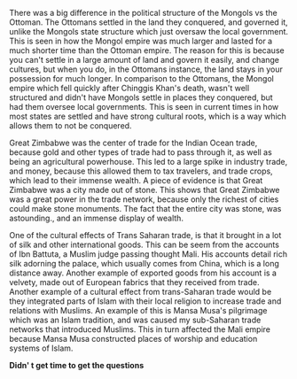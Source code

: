 There was a big difference in the political structure of the Mongols vs the Ottoman. The Ottomans settled in the land they conquered, and governed it, unlike the Mongols state structure which just oversaw the local government. This is seen in how the Mongol empire was much larger and lasted for a much shorter time than the Ottoman empire. The reason for this is because you can't settle in a large amount of land and govern it easily, and change cultures, but when you do, in the Ottomans instance, the land stays in your possession for much longer. In comparison to the Ottomans, the Mongol empire which fell quickly after Chinggis Khan's death, wasn't well structured and didn't have Mongols settle in places they conquered, but had them oversee local governments. This is seen in current times in how most states are settled and have strong cultural roots, which is a way which allows them to not be conquered.

Great Zimbabwe was the center of trade for the Indian Ocean trade, because gold and other types of trade had to pass through it, as well as being an agricultural powerhouse. This led to a large spike in industry trade, and money, because this allowed them to tax travelers, and trade crops, which lead to their immense wealth. A piece of evidence is that Great Zimbabwe was a city made out of stone. This shows that Great Zimbabwe was a great power in the trade network, because only the richest of cities could make stone monuments. The fact that the entire city was stone, was astounding., and an immense display of wealth.

One of the cultural effects of Trans Saharan trade, is that it brought in a lot of silk and other international goods. This can be seem from the accounts of Ibn Battuta, a Muslim judge passing thought Mali. His accounts detail rich silk adorning the palace, which usually comes from China, which is a long distance away. Another example of exported goods from his account is a velvety, made out of European fabrics that they received from trade. Another example of a cultural effect from trans-Saharan trade would be they integrated parts of Islam with their local religion to increase trade and relations with Muslims. An example of this is Mansa Musa's pilgrimage which was an Islam tradition, and was caused my sub-Saharan trade networks that introduced Muslims. This in turn affected the Mali empire because Mansa Musa constructed places of worship and education systems of Islam.

**Didn' t get time to get the questions**

